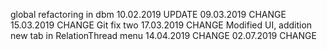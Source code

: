 global refactoring in dbm
10.02.2019 UPDATE
09.03.2019 CHANGE
15.03.2019 CHANGE
Git fix two
17.03.2019 CHANGE
Modified UI, addition new tab in RelationThread menu
14.04.2019 CHANGE
02.07.2019 CHANGE
